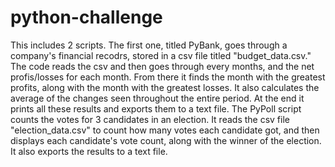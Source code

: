 # python-challenge
This includes 2 scripts. The first one, titled PyBank, goes through a company's financial recodrs, stored in a csv file titled "budget_data.csv." The code reads the csv and then goes through every months, and the net profis/losses for each month. From there it finds the month with the greatest profits, along with the month with the greatest losses. It also calculates the average of the changes seen throughout the entire period. At the end it prints all these results and exports them to a text file.
The PyPoll script counts the votes for 3 candidates in an election. It reads the csv file "election_data.csv" to count how many votes each candidate got, and then displays each candidate's vote count, along with the winner of the election. It also exports the results to a text file.

